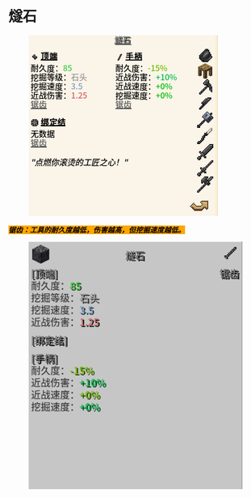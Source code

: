 # 燧石

<figure><img src="../../.gitbook/assets/屏幕截图 2025-03-03 164700.png" alt=""><figcaption></figcaption></figure>

_<mark style="background-color:orange;">**锯齿：工具的耐久度越低，伤害越高，但挖掘速度越低。**</mark>_

<figure><img src="../../.gitbook/assets/屏幕截图 2025-03-03 164732.png" alt=""><figcaption></figcaption></figure>
